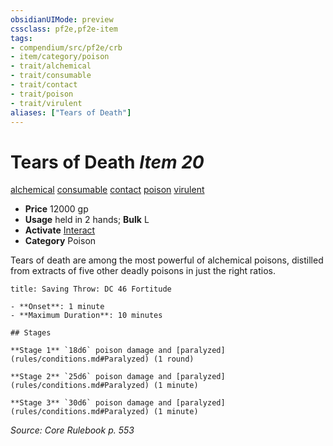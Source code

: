 ```yaml
---
obsidianUIMode: preview
cssclass: pf2e,pf2e-item
tags:
- compendium/src/pf2e/crb
- item/category/poison
- trait/alchemical
- trait/consumable
- trait/contact
- trait/poison
- trait/virulent
aliases: ["Tears of Death"]
---
```

# Tears of Death *Item 20*  
[alchemical](rules/traits/alchemical.md)  [consumable](rules/traits/consumable.md)  [contact](rules/traits/contact.md)  [poison](rules/traits/poison.md)  [virulent](rules/traits/virulent.md)  

- **Price** 12000 gp
- **Usage** held in 2 hands; **Bulk** L
- **Activate** [Interact](rules/actions/interact.md)
- **Category** Poison

Tears of death are among the most powerful of alchemical poisons, distilled from extracts of five other deadly poisons in just the right ratios.

```ad-inline-affliction
title: Saving Throw: DC 46 Fortitude

- **Onset**: 1 minute
- **Maximum Duration**: 10 minutes

## Stages

**Stage 1** `18d6` poison damage and [paralyzed](rules/conditions.md#Paralyzed) (1 round)

**Stage 2** `25d6` poison damage and [paralyzed](rules/conditions.md#Paralyzed) (1 minute)

**Stage 3** `30d6` poison damage and [paralyzed](rules/conditions.md#Paralyzed) (1 minute)
```

*Source: Core Rulebook p. 553*